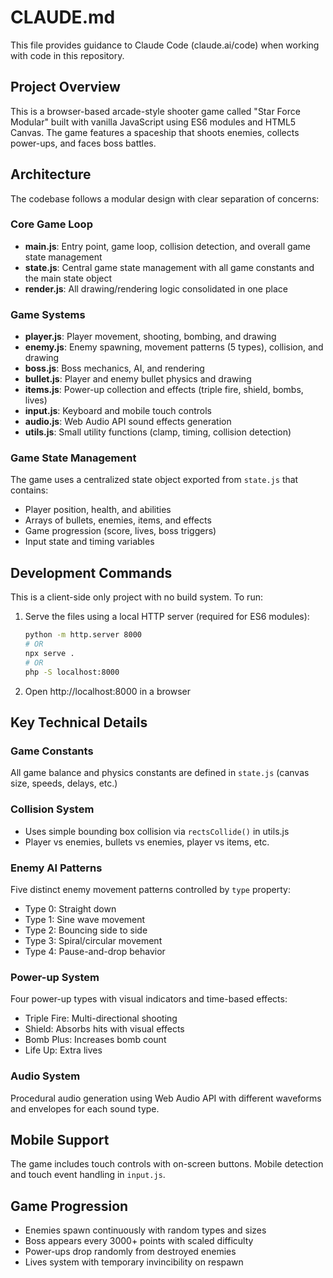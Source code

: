 # CLAUDE.md

This file provides guidance to Claude Code (claude.ai/code) when working with code in this repository.

## Project Overview

This is a browser-based arcade-style shooter game called "Star Force Modular" built with vanilla JavaScript using ES6 modules and HTML5 Canvas. The game features a spaceship that shoots enemies, collects power-ups, and faces boss battles.

## Architecture

The codebase follows a modular design with clear separation of concerns:

### Core Game Loop
- **main.js**: Entry point, game loop, collision detection, and overall game state management
- **state.js**: Central game state management with all game constants and the main state object
- **render.js**: All drawing/rendering logic consolidated in one place

### Game Systems
- **player.js**: Player movement, shooting, bombing, and drawing
- **enemy.js**: Enemy spawning, movement patterns (5 types), collision, and drawing  
- **boss.js**: Boss mechanics, AI, and rendering
- **bullet.js**: Player and enemy bullet physics and drawing
- **items.js**: Power-up collection and effects (triple fire, shield, bombs, lives)
- **input.js**: Keyboard and mobile touch controls
- **audio.js**: Web Audio API sound effects generation
- **utils.js**: Small utility functions (clamp, timing, collision detection)

### Game State Management
The game uses a centralized state object exported from `state.js` that contains:
- Player position, health, and abilities
- Arrays of bullets, enemies, items, and effects
- Game progression (score, lives, boss triggers)
- Input state and timing variables

## Development Commands

This is a client-side only project with no build system. To run:

1. Serve the files using a local HTTP server (required for ES6 modules):
   ```bash
   python -m http.server 8000
   # OR
   npx serve .
   # OR
   php -S localhost:8000
   ```

2. Open http://localhost:8000 in a browser

## Key Technical Details

### Game Constants
All game balance and physics constants are defined in `state.js` (canvas size, speeds, delays, etc.)

### Collision System
- Uses simple bounding box collision via `rectsCollide()` in utils.js
- Player vs enemies, bullets vs enemies, player vs items, etc.

### Enemy AI Patterns
Five distinct enemy movement patterns controlled by `type` property:
- Type 0: Straight down
- Type 1: Sine wave movement  
- Type 2: Bouncing side to side
- Type 3: Spiral/circular movement
- Type 4: Pause-and-drop behavior

### Power-up System
Four power-up types with visual indicators and time-based effects:
- Triple Fire: Multi-directional shooting
- Shield: Absorbs hits with visual effects
- Bomb Plus: Increases bomb count
- Life Up: Extra lives

### Audio System
Procedural audio generation using Web Audio API with different waveforms and envelopes for each sound type.

## Mobile Support

The game includes touch controls with on-screen buttons. Mobile detection and touch event handling in `input.js`.

## Game Progression

- Enemies spawn continuously with random types and sizes
- Boss appears every 3000+ points with scaled difficulty
- Power-ups drop randomly from destroyed enemies
- Lives system with temporary invincibility on respawn